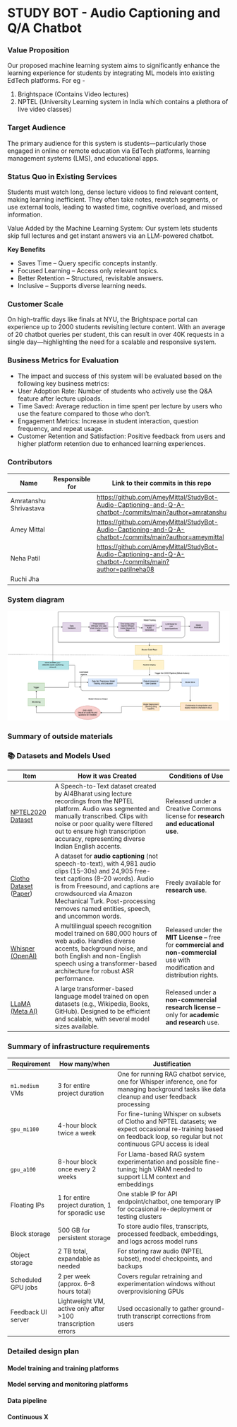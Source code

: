 # STUDY BOT - Audio Captioning and Q/A Chatbot

### Value Proposition
Our proposed machine learning system aims to significantly enhance the learning experience for students by integrating ML models into existing EdTech platforms. For eg - 
1. Brightspace (Contains Video lectures)
2. NPTEL (University Learning system in India which contains a plethora of live video classes)

### Target Audience
The primary audience for this system is students—particularly those engaged in online or remote education via EdTech platforms, learning management systems (LMS), and educational apps. 

### Status Quo in Existing Services
Students must watch long, dense lecture videos to find relevant content, making learning inefficient. They often take notes, rewatch segments, or use external tools, leading to wasted time, cognitive overload, and missed information. 

Value Added by the Machine Learning System: Our system lets students skip full lectures and get instant answers via an LLM-powered chatbot.

**Key Benefits**
* Saves Time – Query specific concepts instantly. 
* Focused Learning – Access only relevant topics. 
* Better Retention – Structured, revisitable answers. 
* Inclusive – Supports diverse learning needs. 

### Customer Scale
On high-traffic days like finals at NYU, the Brightspace portal can experience up to 2000 students revisiting lecture content. With an average of 20 chatbot queries per student, this can result in over 40K requests in a single day—highlighting the need for a scalable and responsive system.

### Business Metrics for Evaluation 
* The impact and success of this system will be evaluated based on the following key business metrics: 
* User Adoption Rate: Number of students who actively use the Q&A feature after lecture uploads. 
* Time Saved: Average reduction in time spent per lecture by users who use the feature compared to those who don’t. 
* Engagement Metrics: Increase in student interaction, question frequency, and repeat usage. 
* Customer Retention and Satisfaction: Positive feedback from users and higher platform retention due to enhanced learning experiences.


### Contributors

<!-- Table of contributors and their roles. 
First row: define responsibilities that are shared by the team. 
Then, each row after that is: name of contributor, their role, and in the third column, 
you will link to their contributions. If your project involves multiple repos, you will 
link to their contributions in all repos here. -->

| Name                            | Responsible for | Link to their commits in this repo |
|---------------------------------|-----------------|------------------------------------|
| Amratanshu Shrivastava                   |   |  https://github.com/AmeyMittal/StudyBot-Audio-Captioning-and-Q-A-chatbot-/commits/main?author=amratanshu                                  |
| Amey Mittal                   |              |  https://github.com/AmeyMittal/StudyBot-Audio-Captioning-and-Q-A-chatbot-/commits/main?author=ameymittal                                  |
| Neha Patil                   |               |      https://github.com/AmeyMittal/StudyBot-Audio-Captioning-and-Q-A-chatbot-/commits/main?author=patilneha08                              |
| Ruchi Jha                     ||                                                    |



### System diagram

![System Diagram](system-diagram.png)

<!-- Overall digram of system. Doesn't need polish, does need to show all the pieces. 
Must include: all the hardware, all the containers/software platforms, all the models, 
all the data. -->

### Summary of outside materials

<!-- In a table, a row for each dataset, foundation model. 
Name of data/model, conditions under which it was created (ideally with links/references), 
conditions under which it may be used. -->

### 📚 Datasets and Models Used

| Item              | How it was Created                                                                                                                                                                                                                                                                                                           | Conditions of Use                                                                                                               |
|-------------------|------------------------------------------------------------------------------------------------------------------------------------------------------------------------------------------------------------------------------------------------------------------------------------------------------------------------------|----------------------------------------------------------------------------------------------------------------------------------|
| [NPTEL2020 Dataset](https://github.com/AI4Bharat/NPTEL2020-Indian-English-Speech-Dataset/blob/master/README.md) | A Speech-to-Text dataset created by AI4Bharat using lecture recordings from the NPTEL platform. Audio was segmented and manually transcribed. Clips with noise or poor quality were filtered out to ensure high transcription accuracy, representing diverse Indian English accents.                         | Released under a Creative Commons license for **research and educational use**.                                                |
| [Clotho Dataset](https://zenodo.org/records/3490684) ([Paper](https://arxiv.org/abs/1910.09387)) | A dataset for **audio captioning** (not speech-to-text), with 4,981 audio clips (15–30s) and 24,905 free-text captions (8–20 words). Audio is from Freesound, and captions are crowdsourced via Amazon Mechanical Turk. Post-processing removes named entities, speech, and uncommon words.                | Freely available for **research use**.                                                                                          |
| [Whisper (OpenAI)](https://github.com/openai/whisper) | A multilingual speech recognition model trained on 680,000 hours of web audio. Handles diverse accents, background noise, and both English and non-English speech using a transformer-based architecture for robust ASR performance.                                                                   | Released under the **MIT License** – free for **commercial and non-commercial** use with modification and distribution rights. |
| [LLaMA (Meta AI)](https://www.llama.com/) | A large transformer-based language model trained on open datasets (e.g., Wikipedia, Books, GitHub). Designed to be efficient and scalable, with several model sizes available.                                                                                                                           | Released under a **non-commercial research license** – only for **academic and research** use.                                 |



### Summary of infrastructure requirements

<!-- Itemize all your anticipated requirements: What (`m1.medium` VM, `gpu_mi100`), 
how much/when, justification. Include compute, floating IPs, persistent storage. 
The table below shows an example, it is not a recommendation. -->

| Requirement         | How many/when                                              | Justification |
|---------------------|------------------------------------------------------------|---------------|
| `m1.medium` VMs     | 3 for entire project duration                              | One for running RAG chatbot service, one for Whisper inference, one for managing background tasks like data cleanup and user feedback processing |
| `gpu_mi100`         | 4-hour block twice a week                                  | For fine-tuning Whisper on subsets of Clotho and NPTEL datasets; we expect occasional re-training based on feedback loop, so regular but not continuous GPU access is ideal |
| `gpu_a100`          | 8-hour block once every 2 weeks                            | For Llama-based RAG system experimentation and possible fine-tuning; high VRAM needed to support LLM context and embeddings |
| Floating IPs        | 1 for entire project duration, 1 for sporadic use          | One stable IP for API endpoint/chatbot, one temporary IP for occasional re-deployment or testing clusters |
| Block storage       | 500 GB for persistent storage                              | To store audio files, transcripts, processed feedback, embeddings, and logs across model runs |
| Object storage      | 2 TB total, expandable as needed                           | For storing raw audio (NPTEL subset), model checkpoints, and backups |
| Scheduled GPU jobs  | 2 per week (approx. 6–8 hours total)                       | Covers regular retraining and experimentation windows without overprovisioning GPUs |
| Feedback UI server  | Lightweight VM, active only after >100 transcription errors | Used occasionally to gather ground-truth transcript corrections from users |


### Detailed design plan

<!-- In each section, you should describe (1) your strategy, (2) the relevant parts of the 
diagram, (3) justification for your strategy, (4) relate back to lecture material, 
(5) include specific numbers. -->

#### Model training and training platforms

<!-- Make sure to clarify how you will satisfy the Unit 4 and Unit 5 requirements, 
and which optional "difficulty" points you are attempting. -->

#### Model serving and monitoring platforms

<!-- Make sure to clarify how you will satisfy the Unit 6 and Unit 7 requirements, 
and which optional "difficulty" points you are attempting. -->

#### Data pipeline

<!-- Make sure to clarify how you will satisfy the Unit 8 requirements,  and which 
optional "difficulty" points you are attempting. -->

#### Continuous X

<!-- Make sure to clarify how you will satisfy the Unit 3 requirements,  and which 
optional "difficulty" points you are attempting. -->


